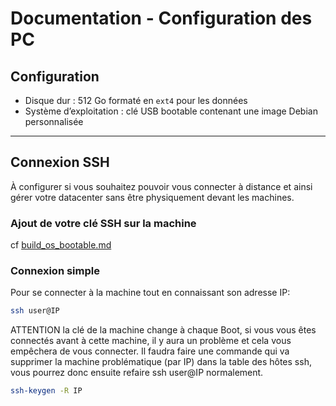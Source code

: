 # Documentation - Configuration des PC

## Configuration

- Disque dur : 512 Go formaté en `ext4` pour les données
- Système d’exploitation : clé USB bootable contenant une image Debian personnalisée

---

## Connexion SSH
À configurer si vous souhaitez pouvoir vous connecter à distance et ainsi gérer votre datacenter sans être physiquement devant les machines.

### Ajout de votre clé SSH sur la machine 
cf [build_os_bootable.md](https://github.com/CharlesBouquet1011/TC_Center/blob/main/docs/admin/build_os_bootable.md)

### Connexion simple

Pour se connecter à la machine tout en connaissant son adresse IP:
```bash
ssh user@IP
```
ATTENTION la clé de la machine change à chaque Boot, si vous vous êtes connectés avant à cette machine, il y aura un problème et cela vous empêchera de vous connecter. Il faudra faire une commande qui va supprimer la machine problématique (par IP) dans la table des hôtes ssh, vous pourrez donc ensuite refaire ssh user@IP normalement.
```bash
ssh-keygen -R IP
```
